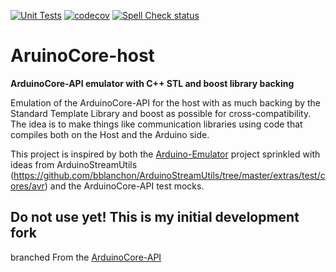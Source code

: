 [![Unit Tests](https://github.com/drjrkuhn/ArduinoCore-host/workflows/Unit%20Tests/badge.svg)](https://github.com/drjrkuhn/ArduinoCore-host/actions?workflow=Unit+Tests)
[![codecov](https://codecov.io/gh/drjrkuhn/ArduinoCore-host/branch/master/graph/badge.svg)](https://codecov.io/gh/drjrkuhn/ArduinoCore-host)
[![Spell Check status](https://github.com/drjrkuhn/ArduinoCore-host/actions/workflows/spell-check.yml/badge.svg)](https://github.com/drjrkuhn/ArduinoCore-host/actions/workflows/spell-check.yml)

# AruinoCore-host

**ArduinoCore-API emulator with C++ STL and boost library backing**

Emulation of the ArduinoCore-API for the host with as much backing by the Standard Template Library and boost as possible for cross-compatibility. 
The idea is to make things like communication libraries using code that compiles both on the Host and the Arduino side.

This project is inspired by both the [Arduino-Emulator](https://github.com/pschatzmann/Arduino-Emulator) project
sprinkled with ideas from ArduinoStreamUtils (https://github.com/bblanchon/ArduinoStreamUtils/tree/master/extras/test/cores/avr)
and the ArduinoCore-API test mocks.

## Do not use yet! This is my initial development fork

branched From the [ArduinoCore-API](https://github.com/arduino/ArduinoCore-API)


